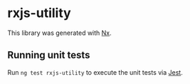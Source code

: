 # rxjs-utility

This library was generated with [Nx](https://nx.dev).

## Running unit tests

Run `ng test rxjs-utility` to execute the unit tests via [Jest](https://jestjs.io).
